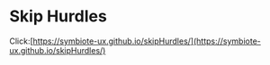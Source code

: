 # Skip Hurdles

Click:[https://symbiote-ux.github.io/skipHurdles/](https://symbiote-ux.github.io/skipHurdles/)
